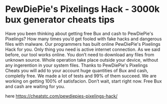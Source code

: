 # PewDiePie's Pixelings Hack - 3000k bux generator cheats tips

Have you been thinking about getting free Bux and cash to PewDiePie's Pixelings?  How many times you’d get fooled with fake hacks and dangerous files with malware. Our programmers has built online PewDiePie's Pixelings Hack for you. Only thing you need is active internet connection.  As we said before, our tool works online. You don’t need to download any files from unknown source. Whole operation take place outside your device, without any ingerention in your system files. Thanks to PewDiePie's Pixelings Cheats you will add to your account huge quantities of Bux and cash, completly free. We made a lot of tests and 99% of them succeed. We are working on getting 100% of satisfacion. 
Don’t wait, start right now. Free Bux and cash are waiting for you.

here https://cheatstc.com/pewdiepies-pixelings-hack/
